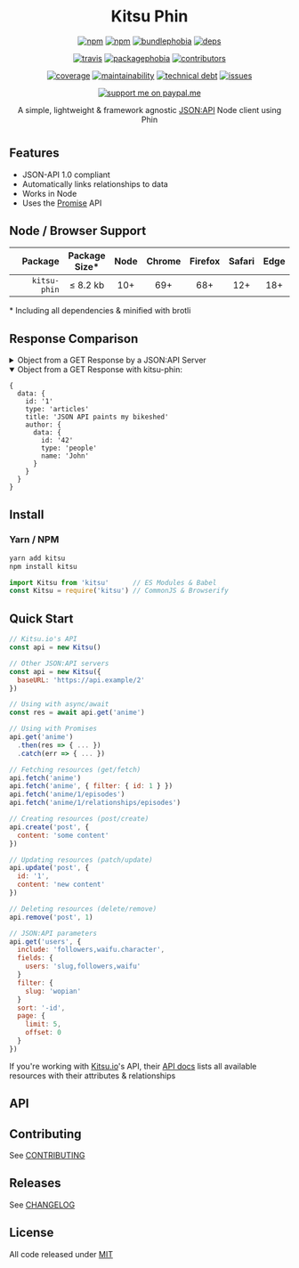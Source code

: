 <h1 align=center>Kitsu Phin</h1>

<p align=center>
  <a href=https://www.npmjs.com/package/kitsu-phin><img alt=npm src=https://flat.badgen.net/npm/v/kitsu-phin></a>
  <a href=https://www.npmjs.com/package/kitsu-phin><img alt=npm src=https://flat.badgen.net/npm/dt/kitsu-phin></a>
  <a href="https://bundlephobia.com/result?p=kitsu-phin"><img alt=bundlephobia src=https://flat.badgen.net/bundlephobia/minzip/kitsu-phin></a>
  <a href="https://david-dm.org/wopian/kitsu?path=packages/kitsu-phin"><img alt=deps src="https://flat.badgen.net/david/dep/wopian/kitsu/packages/kitsu-phin"></a>
</p>

<p align=center>
  <a href=https://travis-ci.com/wopian/kitsu><img alt=travis src=https://flat.badgen.net/travis/wopian/kitsu></a>
  <a href="https://packagephobia.now.sh/result?p=kitsu-phin"><img alt=packagephobia src=https://flat.badgen.net/packagephobia/install/kitsu-phin></a>
  <a href=https://github.com/wopian/kitsu/graphs/contributors><img alt=contributors src=https://flat.badgen.net/github/contributors/wopian/kitsu></a>
</p>

<p align=center>
  <a href=https://codeclimate.com/github/wopian/kitsu/code?sort=test_coverage><img alt=coverage src=https://flat.badgen.net/codeclimate/coverage/wopian/kitsu></a>
  <a href=https://codeclimate.com/github/wopian/kitsu/code?sort=maintainability><img alt=maintainability src=https://flat.badgen.net/codeclimate/maintainability/wopian/kitsu></a>
  <a href=https://codeclimate.com/github/wopian/kitsu/trends/technical_debt><img alt="technical debt"src=https://flat.badgen.net/codeclimate/tech-debt/wopian/kitsu></a>
  <a href=https://codeclimate.com/github/wopian/kitsu/issues><img alt=issues src=https://flat.badgen.net/codeclimate/issues/wopian/kitsu></a>
</p>

<p align=center>
  <a href=https://paypal.me/wopian><img alt="support me on paypal.me"src=https://flat.badgen.net/badge/support%20me%20on/paypal.me/pink></a>
</p>

<p align=center>A simple, lightweight & framework agnostic <a href=http://jsonapi.org>JSON:API</a> Node client using Phin</p>

#

## Features

-   JSON-API 1.0 compliant
-   Automatically links relationships to data
-   Works in Node
-   Uses the [Promise] API

## Node / Browser Support

| Package      | Package<br> Size\* | Node | Chrome | Firefox | Safari | Edge |
| -----------: | :----------------: | :--: | :----: | :-----: | :----: | :--: |
| `kitsu-phin` |      ≤ 8.2 kb      |  10+ |   69+  |   68+   |   12+  |  18+ |

\* Including all dependencies & minified with brotli

## Response Comparison

<details>
<summary>Object from a GET Response by a JSON:API Server</summary>

```json5
{
  data: {
    id: '1'
    type: 'articles'
    attributes: {
      title: 'JSON API paints my bikeshed'
    }
    relationships: {
      author: {
        data: {
          id: '42'
          type: 'people'
        }
      }
    }
  }
  included: [
    {
      id: '42'
      type: 'people'
      attributes: {
        name: 'John'
      }
    }
  ]
}
```

</details>

<details open>
<summary>Object from a GET Response with kitsu-phin:</summary>

```json5
{
  data: {
    id: '1'
    type: 'articles'
    title: 'JSON API paints my bikeshed'
    author: {
      data: {
        id: '42'
        type: 'people'
        name: 'John'
      }
    }
  }
}
```

</details>

## Install

### Yarn / NPM

```bash
yarn add kitsu
npm install kitsu
```

```js
import Kitsu from 'kitsu'      // ES Modules & Babel
const Kitsu = require('kitsu') // CommonJS & Browserify
```

## Quick Start

```javascript
// Kitsu.io's API
const api = new Kitsu()

// Other JSON:API servers
const api = new Kitsu({
  baseURL: 'https://api.example/2'
})

// Using with async/await
const res = await api.get('anime')

// Using with Promises
api.get('anime')
  .then(res => { ... })
  .catch(err => { ... })

// Fetching resources (get/fetch)
api.fetch('anime')
api.fetch('anime', { filter: { id: 1 } })
api.fetch('anime/1/episodes')
api.fetch('anime/1/relationships/episodes')

// Creating resources (post/create)
api.create('post', {
  content: 'some content'
})

// Updating resources (patch/update)
api.update('post', {
  id: '1',
  content: 'new content'
})

// Deleting resources (delete/remove)
api.remove('post', 1)

// JSON:API parameters
api.get('users', {
  include: 'followers,waifu.character',
  fields: {
    users: 'slug,followers,waifu'
  }
  filter: {
    slug: 'wopian'
  }
  sort: '-id',
  page: {
    limit: 5,
    offset: 0
  }
})
```

If you're working with [Kitsu.io]'s API, their [API docs][kitsu.io api docs] lists all available resources with their attributes & relationships

## API

<!-- Generated by documentation.js. Update this documentation by updating the source code. -->

## Contributing

See [CONTRIBUTING]

## Releases

See [CHANGELOG]

## License

All code released under [MIT]

[kitsu.io]: https://kitsu.io

[json:api]: http://jsonapi.org

[promise]: https://developer.mozilla.org/en-US/docs/Web/JavaScript/Guide/Using_promises

[kitsu.io api docs]: https://kitsu.docs.apiary.io

[changelog]: https://github.com/wopian/kitsu/blob/master/packages/kitsu-phin/CHANGELOG.md

[contributing]: https://github.com/wopian/kitsu/blob/master/CONTRIBUTING.md

[mit]: https://github.com/wopian/kitsu/blob/master/LICENSE.md
